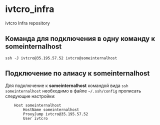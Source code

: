 # ivtcro_infra
ivtcro Infra repository

## Команда для подключения в одну команду к someinternalhost
`ssh -J ivtcro@35.195.57.52 ivtcro@someinternalhost`

## Подключение по алиасу к **someinternalhost**
Для подключение к **someinternalhost** командой вида `ssh someinternalhost` необходимо в файле `~/.ssh/config` прописать следующие настройки:
```
	Host someinternalhost
        HostName someinternalhost
        ProxyJump ivtcro@35.195.57.52
        User ivtcro
```

